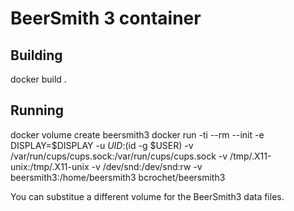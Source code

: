 BeerSmith 3 container
=====================

Building
--------

docker build .

Running
-------

docker volume create beersmith3
docker run -ti --rm --init -e DISPLAY=$DISPLAY -u $UID:$(id -g $USER) -v /var/run/cups/cups.sock:/var/run/cups/cups.sock -v /tmp/.X11-unix:/tmp/.X11-unix -v /dev/snd:/dev/snd:rw -v beersmith3:/home/beersmith3 bcrochet/beersmith3

You can substitue a different volume for the BeerSmith3 data files.
